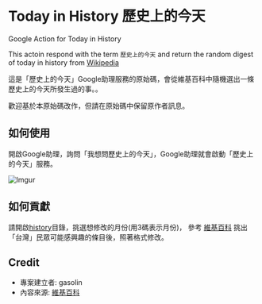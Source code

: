 # Today in History 歷史上的今天

Google Action for Today in History

This actoin respond with the term `歷史上的今天` and return the random digest of today in history from [Wikipedia](https://zh.wikipedia.org/wiki/Wikipedia:%E5%8E%86%E5%8F%B2%E4%B8%8A%E7%9A%84%E4%BB%8A%E5%A4%A9)

這是「歷史上的今天」Google助理服務的原始碼，會從維基百科中隨機選出一條歷史上的今天所發生過的事。。

歡迎基於本原始碼改作，但請在原始碼中保留原作者訊息。


## 如何使用

開啟Google助理，詢問「我想問歷史上的今天」，Google助理就會啟動「歷史上的今天」服務。

![Imgur](https://i.imgur.com/amIc9Foh.jpg)


## 如何貢獻

請開啟[history](https://github.com/gasolin/todayinhistory/tree/master/history)目錄，挑選想修改的月份(用3碼表示月份)，
參考 [維基百科](https://zh.wikipedia.org/wiki/Wikipedia:%E5%8E%86%E5%8F%B2%E4%B8%8A%E7%9A%84%E4%BB%8A%E5%A4%A9
) 挑出「台灣」民眾可能感興趣的條目後，照著格式修改。


## Credit

- 專案建立者: gasolin
- 內容來源: [維基百科](https://zh.wikipedia.org/wiki/Wikipedia:%E5%8E%86%E5%8F%B2%E4%B8%8A%E7%9A%84%E4%BB%8A%E5%A4%A9
)
